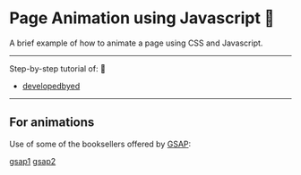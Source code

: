 # Page Animation using Javascript :rocket:

A brief example of how to animate a page using CSS and Javascript.

***

Step-by-step tutorial of: :dart: 
- [developedbyed](https://github.com/developedbyed)

***

## For animations

Use of some of the booksellers offered by [GSAP](https://cdnjs.com/libraries/gsap/2.1.3): 

[gsap1](https://img.shields.io/badge/TimelineMax-gsap-green)
[gsap2](https://img.shields.io/badge/TweenMax-gsap-red)
